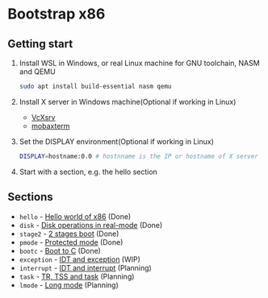 # Bootstrap x86



## Getting start

1. Install WSL in Windows, or real Linux machine for GNU toolchain, NASM and QEMU
    ```bash
    sudo apt install build-essential nasm qemu
    ```
2. Install X server in Windows machine(Optional if working in Linux)
    - [VcXsrv](https://sourceforge.net/projects/vcxsrv/)
    - [mobaxterm](https://mobaxterm.mobatek.net/)

3. Set the DISPLAY environment(Optional if working in Linux)
    ```bash
    DISPLAY=hostname:0.0 # hostnname is the IP or hostname of X server
    ```
4. Start with a section, e.g. the hello section

## Sections 

- `hello` - [Hello world of x86](hello/hello.md) (Done)
- `disk` - [Disk operations in real-mode](disk/disk.md) (Done)
- `stage2` - [2 stages boot](stage2/stage2.md) (Done)
- `pmode` - [Protected mode](pmode/pmode.md) (Done)
- `bootc` - [Boot to C](bootc/bootc.md) (Done)
- `exception` - [IDT and exception](exception/exception.md) (WIP)
- `interrupt` - [IDT and interrupt](#) (Planning)
- `task` - [TR, TSS and task](#) (Planning)
- `lmode` - [Long mode](#) (Planning)